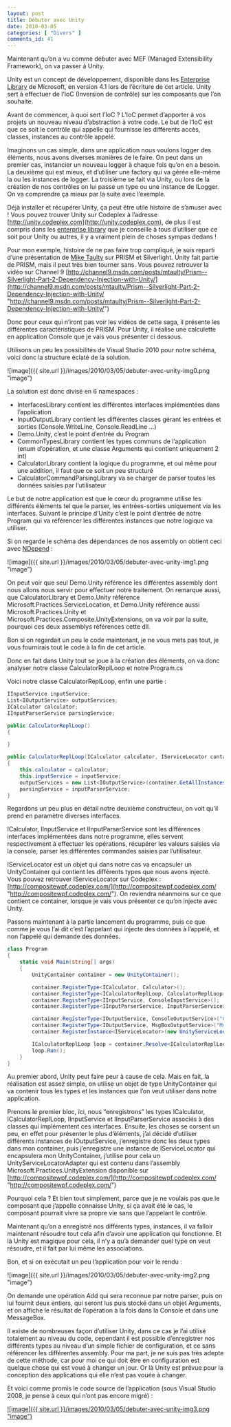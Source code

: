 ```yaml
---
layout: post
title: Débuter avec Unity
date: 2010-03-05
categories: [ "Divers" ]
comments_id: 41 
---
```


Maintenant qu’on a vu comme débuter avec MEF (Managed Extensibility Framework), on va passer à Unity.

Unity est un concept de développement, disponible dans les [Enterprise Library](http://msdn.microsoft.com/en-us/library/cc467894.aspx) de Microsoft, en version 4.1 lors de l’écriture de cet article. Unity sert à effectuer de l’IoC (Inversion de contrôle) sur les composants que l’on souhaite.

Avant de commencer, à quoi sert l’IoC ? L’IoC permet d’apporter à vos projets un nouveau niveau d’abstraction à votre code. Le but de l’IoC est que ce soit le contrôle qui appelle qui fournisse les différents accès, classes, instances au contrôle appelé.

Imaginons un cas simple, dans une application nous voulons logger des éléments, nous avons diverses manières de le faire. On peut dans un premier cas, instancier un nouveau logger à chaque fois qu’on en a besoin. La deuxième qui est mieux, et d’utiliser une factory qui va gérée elle-même la ou les instances de logger. La troisième se fait via Unity, ou lors de la création de nos contrôles on lui passe un type ou une instance de ILogger. On va comprendre ça mieux par la suite avec l’exemple.

Déjà installer et récupérer Unity, ça peut être utile histoire de s’amuser avec ! Vous pouvez trouver Unity sur Codeplex à l’adresse [http://unity.codeplex.com](http://unity.codeplex.com), de plus il est compris dans les [enterprise library](http://msdn.microsoft.com/en-us/library/cc467894.aspx) que je conseille à tous d’utiliser que ce soit pour Unity ou autres, il y a vraiment plein de choses sympas dedans !

Pour mon exemple, histoire de ne pas faire trop compliqué, je suis reparti d’une présentation de [Mike Taulty](http://mtaulty.com/communityserver/blogs/mike_taultys_blog/default.aspx) sur PRISM et Silverlight. Unity fait partie de PRISM, mais il peut très bien tourner sans. Vous pouvez retrouver la vidéo sur Channel 9 [http://channel9.msdn.com/posts/mtaulty/Prism--Silverlight-Part-2-Dependency-Injection-with-Unity/](http://channel9.msdn.com/posts/mtaulty/Prism--Silverlight-Part-2-Dependency-Injection-with-Unity/ "http://channel9.msdn.com/posts/mtaulty/Prism--Silverlight-Part-2-Dependency-Injection-with-Unity/")

Donc pour ceux qui n’iront pas voir les vidéos de cette saga, il présente les différentes caractéristiques de PRISM. Pour Unity, il réalise une calculette en application Console que je vais vous présenter ci dessous.

Utilisons un peu les possibilités de Visual Studio 2010 pour notre schéma, voici donc la structure éclaté de la solution.

![image]({{ site.url }}/images/2010/03/05/debuter-avec-unity-img0.png "image")

La solution est donc divisé en 6 namespaces :

* InterfacesLibrary contient les différentes interfaces implémentées dans l’application
* InputOutputLibrary contient les différentes classes gérant les entrées et sorties (Console.WriteLine, Console.ReadLine …)
* Demo.Unity, c’est le point d’entrée du Program
* CommonTypesLibrary contient les types communs de l’application (enum d’opération, et une classe Arguments qui contient uniquement 2 int)
* CalculatorLibrary contient la logique du programme, et oui même pour une addition, il faut que ce soit un peu structuré
* CalculatorCommandParsingLibrary va se charger de parser toutes les données saisies par l’utilisateur

Le but de notre application est que le cœur du programme utilise les différents éléments tel que le parser, les entrées-sorties uniquement via les interfaces. Suivant le principe d’Unity c’est le point d’entrée de notre Program qui va référencer les différentes instances que notre logique va utiliser.

Si on regarde le schéma des dépendances de nos assembly on obtient ceci avec [NDepend](http://ndepend.com) :

![image]({{ site.url }}/images/2010/03/05/debuter-avec-unity-img1.png "image")

On peut voir que seul Demo.Unity référence les différentes assembly dont nous allons nous servir pour effectuer notre traitement. On remarque aussi, que CalculatorLibrary et Demo.Unity référence Microsoft.Practices.ServiceLocation, et Demo.Unity référence aussi Microsoft.Practices.Unity et Microsoft.Practices.Composite.UnityExtensions, on va voir par la suite, pourquoi ces deux assemblys références cette dll.

Bon si on regardait un peu le code maintenant, je ne vous mets pas tout, je vous fournirais tout le code à la fin de cet article.

Donc en fait dans Unity tout se joue à la création des éléments, on va donc analyser notre classe CalculatorReplLoop et notre Program.cs

Voici notre classe CalculatorReplLoop, enfin une partie :

```csharp
IInputService inputService;  
List<IOutputService> outputServices;  
ICalculator calculator;  
IInputParserService parsingService;

public CalculatorReplLoop()  
{

}

public CalculatorReplLoop(ICalculator calculator, IServiceLocator container, IInputService inputService, IInputParserService inputParserService)  
{  
    this.calculator = calculator;  
    this.inputService = inputService;  
    outputServices = new List<IOutputService>(container.GetAllInstances<IOutputService>());  
    parsingService = inputParserService;  
}
```

Regardons un peu plus en détail notre deuxième constructeur, on voit qu’il prend en paramètre diverses interfaces.

ICalculator, IInputService et IInputParserService sont les différences interfaces implémentées dans notre programme, elles servent respectivement à effectuer les opérations, récupérer les valeurs saisies via la console, parser les différentes commandes saisies par l’utilisateur.

IServiceLocator est un objet qui dans notre cas va encapsuler un UnityContainer qui contient les différents types que nous avons injecté. Vous pouvez retrouver IServiceLocator sur Codeplex : [http://compositewpf.codeplex.com/](http://compositewpf.codeplex.com/ "http://compositewpf.codeplex.com/"). On reviendra néanmoins sur ce que contient ce container, lorsque je vais vous présenter ce qu’on injecte avec Unity.

Passons maintenant à la partie lancement du programme, puis ce que comme je vous l’ai dit c’est l’appelant qui injecte des données à l’appelé, et non l’appelé qui demande des données.

```csharp
class Program  
{  
    static void Main(string[] args)  
    {  
        UnityContainer container = new UnityContainer();

        container.RegisterType<ICalculator, Calculator>();  
        container.RegisterType<ICalculatorReplLoop, CalculatorReplLoop>();  
        container.RegisterType<IInputService, ConsoleInputService>();  
        container.RegisterType<IInputParserService, InputParserService>();

        container.RegisterType<IOutputService, ConsoleOutputService>("Consoleoutput");  
        container.RegisterType<IOutputService, MsgBoxOutputService>("MsgBoxOutput");  
        container.RegisterInstance<IServiceLocator>(new UnityServiceLocatorAdapter(container));

        ICalculatorReplLoop loop = container.Resolve<ICalculatorReplLoop>();  
        loop.Run();  
    }  
}
```

Au premier abord, Unity peut faire peur à cause de cela. Mais en fait, la réalisation est assez simple, on utilise un objet de type UnityContainer qui va contenir tous les types et les instances que l’on veut utiliser dans notre application.

Prenons le premier bloc, ici, nous “enregistrons” les types ICalculator, ICalculatorReplLoop, IInputService et IInputParserService associés à des classes qui implémentent ces interfaces. Ensuite, les choses se corsent un peu, en effet pour présenter le plus d’éléments, j’ai décidé d’utiliser différents instances de IOutputService, j’enregistre donc les deux types dans mon container, puis j’enregistre une instance de IServiceLocator qui encapsulera mon UnityContainer, j’utilise pour cela un UnityServiceLocatorAdapter qui est contenu dans l’assembly Microsoft.Practices.UnityExtension disponible sur [http://compositewpf.codeplex.com/](http://compositewpf.codeplex.com/ "http://compositewpf.codeplex.com/")

Pourquoi cela ? Et bien tout simplement, parce que je ne voulais pas que le composant que j’appelle connaisse Unity, si ça avait été le cas, le composant pourrait vivre sa propre vie sans que l’appelant le contrôle.

Maintenant qu’on a enregistré nos différents types, instances, il va falloir maintenant résoudre tout cela afin d’avoir une application qui fonctionne. Et là Unity est magique pour cela, il n’y a qu’à demander quel type on veut résoudre, et il fait par lui même les associations.

Bon, et si on exécutait un peu l’application pour voir le rendu :

![image]({{ site.url }}/images/2010/03/05/debuter-avec-unity-img2.png "image")

On demande une opération Add qui sera reconnue par notre parser, puis on lui fournit deux entiers, qui seront lus puis stocké dans un objet Arguments, et on affiche le résultat de l’opération à la fois dans la Console et dans une MessageBox.

Il existe de nombreuses façon d’utiliser Unity, dans ce cas je l’ai utilisé totalement au niveau du code, cependant il est possible d’enregistrer nos différents types au niveau d’un simple fichier de configuration, et ce sans référencer les différentes assembly. Pour ma part, je ne suis pas très adepte de cette méthode, car pour moi ce qui doit être en configuration est quelque chose qui est voué à changer un jour. Or là Unity est prévue pour la conception des applications qui elle n’est pas vouée à changer.

Et voici comme promis le code source de l’application (sous Visual Studio 2008, je pense à ceux qui n’ont pas encore migré) :

[![image]({{ site.url }}/images/2010/03/05/debuter-avec-unity-img3.png "image")](http://cid-27033cda87e10205.skydrive.live.com/self.aspx/Blog/Demo.Unity.zip)
